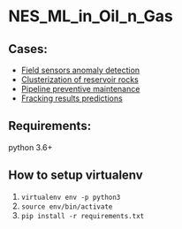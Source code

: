# NES_ML_in_Oil_n_Gas

## Cases:

* [Field sensors anomaly detection](Field_sensors_anomaly_detection/Field_sensors_anomaly_detection.ipynb)
* [Clusterization of reservoir rocks](Reservoir_rocks_clustering/ReservoirRocksClustering.ipynb)
* [Pipeline preventive maintenance](Pipeline_preventive_maintenance/Pipeline_preventive_maintenance.ipynb)
* [Fracking results predictions](Fracking_results_predictions/FrackingResultsPrediction.ipynb)


## Requirements:
python 3.6+

## How to setup virtualenv

1. `virtualenv env -p python3`
2. `source env/bin/activate`
3. `pip install -r requirements.txt`